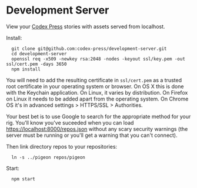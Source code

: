 # Development Server

View your [Codex Press](://codex.press/) stories with assets served from localhost.

Install:
```
  git clone git@github.com:codex-press/development-server.git
  cd development-server
  openssl req -x509 -newkey rsa:2048 -nodes -keyout ssl/key.pem -out ssl/cert.pem -days 3650
  npm install
```

You will need to add the resulting certificate in `ssl/cert.pem` as a trusted root certificate in your operating system or browser. On OS X this is done with the Keychain application. On Linux, it varies by distribution. On Firefox on Linux it needs to be added apart from the operating system. On Chrome OS it's in advanced settings > HTTPS/SSL > Authorities.

Your best bet is to use Google to search for the appropriate method for your rig. You'll know you've suceeded when you can load [https://localhost:8000/repos.json](https://localhost:8000/repos.json) without any scary security warnings (the server must be running or you'll get a warning that you can't connect).

Then link directory repos to your repositories:
```
  ln -s ../pigeon repos/pigeon
```

Start:

```
  npm start
```

